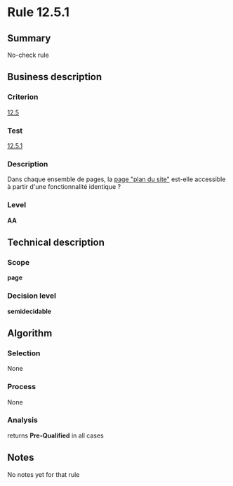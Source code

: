 # Rule 12.5.1
## Summary

No-check rule

## Business description

### Criterion

[12.5](http://references.modernisation.gouv.fr/sites/default/files/RGAA3_RC2-1/referentiel_technique.htm#crit-12-5)

### Test

[12.5.1](http://references.modernisation.gouv.fr/sites/default/files/RGAA3_RC2-1/referentiel_technique.htm#test-12-5-1)

### Description

Dans chaque ensemble de pages, la <a href="http://references.modernisation.gouv.fr/sites/default/files/RGAA3_RC2-1/glossaire.htm#mPlanSite">page "plan du site"</a> est-elle accessible &agrave; partir d'une fonctionnalit&eacute; identique ?

### Level

**AA**

## Technical description

### Scope

**page**

### Decision level

**semidecidable**

## Algorithm

### Selection

None

### Process

None

### Analysis

returns **Pre-Qualified** in all cases

## Notes

No notes yet for that rule
